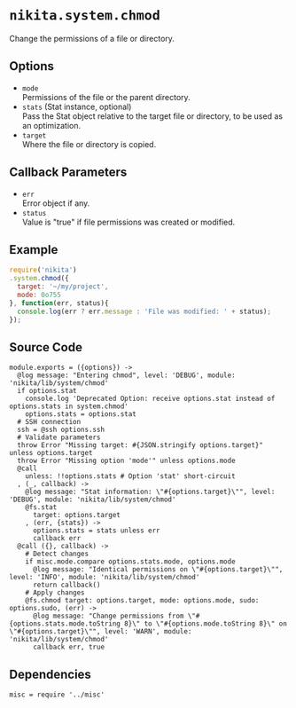 
# `nikita.system.chmod`

Change the permissions of a file or directory.

## Options

* `mode`   
  Permissions of the file or the parent directory.   
* `stats` (Stat instance, optional)   
  Pass the Stat object relative to the target file or directory, to be
  used as an optimization.     
* `target`   
  Where the file or directory is copied.   

## Callback Parameters

* `err`   
  Error object if any.   
* `status`   
  Value is "true" if file permissions was created or modified.   

## Example

```js
require('nikita')
.system.chmod({
  target: '~/my/project',
  mode: 0o755
}, function(err, status){
  console.log(err ? err.message : 'File was modified: ' + status);
});
```

## Source Code

    module.exports = ({options}) ->
      @log message: "Entering chmod", level: 'DEBUG', module: 'nikita/lib/system/chmod'
      if options.stat
        console.log 'Deprecated Option: receive options.stat instead of options.stats in system.chmod'
        options.stats = options.stat
      # SSH connection
      ssh = @ssh options.ssh
      # Validate parameters
      throw Error "Missing target: #{JSON.stringify options.target}" unless options.target
      throw Error "Missing option 'mode'" unless options.mode
      @call
        unless: !!options.stats # Option 'stat' short-circuit
      , (_, callback) ->
        @log message: "Stat information: \"#{options.target}\"", level: 'DEBUG', module: 'nikita/lib/system/chmod'
        @fs.stat
          target: options.target
        , (err, {stats}) ->
          options.stats = stats unless err
          callback err
      @call ({}, callback) ->
        # Detect changes
        if misc.mode.compare options.stats.mode, options.mode
          @log message: "Identical permissions on \"#{options.target}\"", level: 'INFO', module: 'nikita/lib/system/chmod'
          return callback()
        # Apply changes
        @fs.chmod target: options.target, mode: options.mode, sudo: options.sudo, (err) ->
          @log message: "Change permissions from \"#{options.stats.mode.toString 8}\" to \"#{options.mode.toString 8}\" on \"#{options.target}\"", level: 'WARN', module: 'nikita/lib/system/chmod'
          callback err, true

## Dependencies

    misc = require '../misc'
